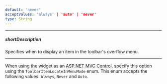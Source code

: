 ```yaml
---
default: 'never'
acceptValues: 'always' | 'auto' | 'never'
type: String
---
```

---
##### shortDescription
Specifies when to display an item in the toolbar's overflow menu.

---
When using the widget as an [ASP.NET MVC Control](/concepts/35%20ASP.NET%20MVC%20Controls/20%20Fundamentals '/Documentation/Guide/ASP.NET_MVC_Controls/Fundamentals/'), specify this option using the `ToolbarItemLocateInMenuMode` enum. This enum accepts the following values: `Always`, `Never` and `Auto`.